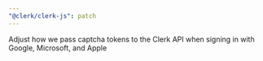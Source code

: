 ```yaml
---
"@clerk/clerk-js": patch
---
```


Adjust how we pass captcha tokens to the Clerk API when signing in with Google, Microsoft, and Apple
